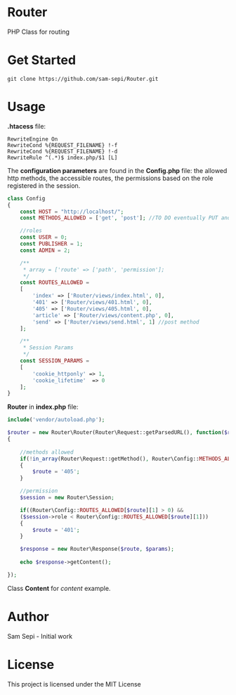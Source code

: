 # Router

PHP Class for routing

# Get Started

```
git clone https://github.com/sam-sepi/Router.git
```

# Usage

**.htacess** file:

```
RewriteEngine On
RewriteCond %{REQUEST_FILENAME} !-f
RewriteCond %{REQUEST_FILENAME} !-d
RewriteRule ^(.*)$ index.php/$1 [L]

```

The **configuration parameters** are found in the **Config.php** file: the allowed http methods, the accessible routes, the permissions based on the role registered in the session.

```php
class Config
{
    const HOST = "http://localhost/";
    const METHODS_ALLOWED = ['get', 'post']; //TO DO eventually PUT and DELETE meth.

    //roles
    const USER = 0;
    const PUBLISHER = 1;
    const ADMIN = 2;

    /**
     * array = ['route' => ['path', 'permission'];
     */
    const ROUTES_ALLOWED = 
    [
        'index' => ['Router/views/index.html', 0],
        '401' => ['Router/views/401.html', 0],
        '405' => ['Router/views/405.html', 0],
        'article' => ['Router/views/content.php', 0],
        'send' => ['Router/views/send.html', 1] //post method
    ];

    /**
     * Session Params
     */
    const SESSION_PARAMS =
    [
        'cookie_httponly' => 1, 
        'cookie_lifetime'  => 0
    ];
}
```

**Router** in **index.php** file:

```php
include('vendor/autoload.php');

$router = new Router\Router(Router\Request::getParsedURL(), function($route, $params)
{
    
    //methods allowed
    if(!in_array(Router\Request::getMethod(), Router\Config::METHODS_ALLOWED)) 
    { 
        $route = '405';
    }

    //permission
    $session = new Router\Session;

    if((Router\Config::ROUTES_ALLOWED[$route][1] > 0) && 
    ($session->role < Router\Config::ROUTES_ALLOWED[$route][1]))
    {
        $route = '401';
    }

    $response = new Router\Response($route, $params);
    
    echo $response->getContent();

});
```

Class **Content** for *content* example.

# Author

Sam Sepi - Initial work

# License

This project is licensed under the MIT License